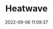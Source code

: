 ---
date: 2022-09-06 11:09:37
title: 'Heatwave'	
tags: [hand-drawn, 2D fighter, pixel art, PC]
img: https://i.imgur.com/sQSdeSt.png
price: $5 One time	
link: https://monochromesoft.itch.io/heatwave	
discord: https://discord.gg/GKRus2HFB	
twitter: https://twitter.com/Monochromesoft
---